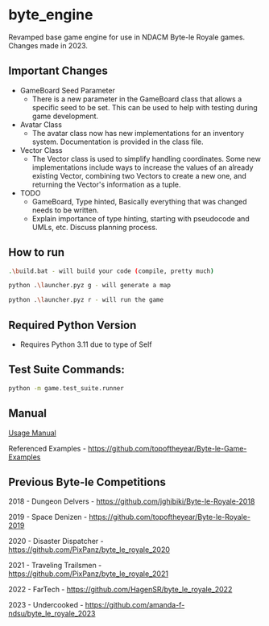 # byte_engine
Revamped base game engine for use in NDACM Byte-le Royale games.
Changes made in 2023.

## Important Changes
* GameBoard Seed Parameter
  * There is a new parameter in the GameBoard class that allows 
  a specific seed to be set. This can be used to help with testing 
  during game development.
* Avatar Class
  * The avatar class now has new implementations for an inventory 
  system. Documentation is provided in the class file.
* Vector Class
  * The Vector class is used to simplify handling coordinates. 
  Some new implementations include ways to increase the values of an already existing Vector,
  combining two Vectors to create a new one, and returning the Vector's information as 
  a tuple.
* TODO
  * GameBoard, Type hinted, Basically everything that was changed needs to be written.
  * Explain importance of type hinting, starting with pseudocode and UMLs, etc. Discuss planning process.


## How to run

```bash
.\build.bat - will build your code (compile, pretty much)

python .\launcher.pyz g - will generate a map 

python .\launcher.pyz r - will run the game
```

## Required Python Version

- Requires Python 3.11 due to type of Self

## Test Suite Commands:

```bash
python -m game.test_suite.runner
```

## Manual

[Usage Manual](https://docs.google.com/document/d/1MGxvq5V9yGJbsbcBgDM26LugPbtQGlyNiaUOmjn85sc/edit?usp=sharing)

Referenced Examples - https://github.com/topoftheyear/Byte-le-Game-Examples

## Previous Byte-le Competitions

2018 - Dungeon Delvers - https://github.com/jghibiki/Byte-le-Royale-2018

2019 - Space Denizen - https://github.com/topoftheyear/Byte-le-Royale-2019

2020 - Disaster Dispatcher - https://github.com/PixPanz/byte_le_royale_2020

2021 - Traveling Trailsmen - https://github.com/PixPanz/byte_le_royale_2021

2022 - FarTech - https://github.com/HagenSR/byte_le_royale_2022

2023 - Undercooked - https://github.com/amanda-f-ndsu/byte_le_royale_2023
